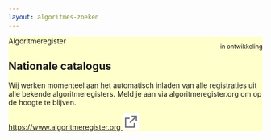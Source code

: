 ```yaml
---
layout: algoritmes-zoeken
---
```

<div class="cards">
    <div class="card" style="background: #FFFFCC">
        <div style="float:right">
            <p style="font-size:0.85em">in ontwikkeling</p>
        </div>
        <p style="margin-bottom: 0">Algoritmeregister</p>
        <h2>
            Nationale catalogus
        </h2>
        <p>
            Wij werken momenteel aan het automatisch inladen van alle registraties uit alle bekende algoritmeregisters. Meld je aan via algoritmeregister.org om op de hoogte te blijven.
        </p>
        <p>
            <a target="_blank" href="https://www.algoritmeregister.org"
            >https://www.algoritmeregister.org&nbsp;<img
                style="vertical-align: baseline"
                src="/img/external-link.svg"
                alt="externe link indicator"
            /></a>
        </p>
    </div>
</div>